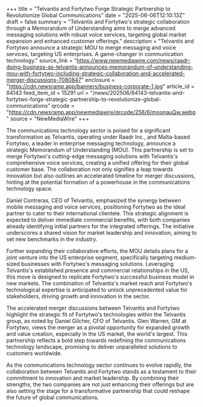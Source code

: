 +++
title = "Telvantis and Fortytwo Forge Strategic Partnership to Revolutionize Global Communications"
date = "2025-06-06T12:10:13Z"
draft = false
summary = "Telvantis and Fortytwo's strategic collaboration through a Memorandum of Understanding aims to merge advanced messaging solutions with robust voice services, targeting global market expansion and enhanced customer offerings."
description = "Telvantis and Fortytwo announce a strategic MOU to merge messaging and voice services, targeting US enterprises. A game-changer in communication technology."
source_link = "https://www.newmediawire.com/news/raadr-doing-business-as-telvantis-announces-memorandum-of-understanding-mou-with-fortytwo-including-strategic-collaboration-and-accelerated-merger-discussions-7080847"
enclosure = "https://cdn.newsramp.app/banners/business-corporate-1.jpg"
article_id = 84143
feed_item_id = 15291
url = "/news/202506/84143-telvantis-and-fortytwo-forge-strategic-partnership-to-revolutionize-global-communications"
qrcode = "https://cdn.newsramp.app/newmediawire/qrcode/256/6/moonauQw.webp"
source = "NewMediaWire"
+++

<p>The communications technology sector is poised for a significant transformation as Telvantis, operating under Raadr Inc., and Malta-based Fortytwo, a leader in enterprise messaging technology, announce a strategic Memorandum of Understanding (MOU). This partnership is set to merge Fortytwo's cutting-edge messaging solutions with Telvantis's comprehensive voice services, creating a unified offering for their global customer base. The collaboration not only signifies a leap towards innovation but also outlines an accelerated timeline for merger discussions, hinting at the potential formation of a powerhouse in the communications technology space.</p><p>Daniel Contreras, CEO of Telvantis, emphasized the synergy between mobile messaging and voice services, positioning Fortytwo as the ideal partner to cater to their international clientele. This strategic alignment is expected to deliver immediate commercial benefits, with both companies already identifying initial partners for the integrated offerings. The initiative underscores a shared vision for market leadership and innovation, aiming to set new benchmarks in the industry.</p><p>Further expanding their collaborative efforts, the MOU details plans for a joint venture into the US enterprise segment, specifically targeting medium-sized businesses with Fortytwo's messaging solutions. Leveraging Telvantis's established presence and commercial relationships in the US, this move is designed to replicate Fortytwo's successful business model in new markets. The combination of Telvantis's market reach and Fortytwo's technological expertise is anticipated to unlock unprecedented value for stakeholders, driving growth and innovation in the sector.</p><p>The accelerated merger discussions between Telvantis and Fortytwo highlight the strategic fit of Fortytwo's technologies within the Telvantis group, as noted by Daniel Gilcher, CFO of Telvantis. Glen Warren, GM at Fortytwo, views the merger as a pivotal opportunity for expanded growth and value creation, especially in the US market, the world's largest. This partnership reflects a bold step towards redefining the communications technology landscape, promising to deliver unparalleled solutions to customers worldwide.</p><p>As the communications technology sector continues to evolve rapidly, the collaboration between Telvantis and Fortytwo stands as a testament to their commitment to innovation and market leadership. By combining their strengths, the two companies are not just enhancing their offerings but are also setting the stage for a transformative partnership that could reshape the future of global communications.</p>